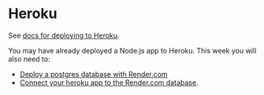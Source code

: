 # Heroku

See [docs for deploying to Heroku](../resources/deploy-heroku.md).

You may have already deployed a Node.js app to Heroku. This week you will also need to:

- [Deploy a postgres database with Render.com](../resources/render-db.md)
- [Connect your heroku app to the Render.com database](../resources/render-db.md#connect-to-your-database-from-heroku).
